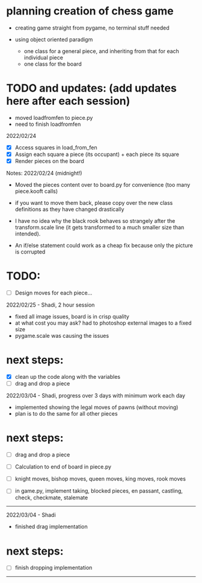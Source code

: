 # planning creation of chess game

- creating game straight from pygame, no terminal stuff needed

- using object oriented paradigm
    - one class for a general piece, and inheriting from that for each individual piece
    - one class for the board

# TODO and updates: (add updates here after each session)
- moved loadfromfen to piece.py
- need to finish loadfromfen

2022/02/24
- [X] Access squares in load_from_fen
- [X] Assign each square a piece (its occupant) + each piece its square
- [X] Render pieces on the board

Notes: 2022/02/24 (midnight!)
- Moved the pieces content over to board.py for convenience (too many piece.kooft calls)
 + if you want to move them back, please copy over the new class definitions as they have changed drastically
- I have no idea why the black rook behaves so strangely after the transform.scale line (it gets transformed to a much smaller size than intended). 
 + An if/else statement could work as a cheap fix because only the picture is corrupted

# TODO:
- [ ] Design moves for each piece...

2022/02/25 - Shadi, 2 hour session
- fixed all image issues, board is in crisp quality
- at what cost you may ask? had to photoshop external images to a fixed size
- pygame.scale was causing the issues

# next steps:
- [X] clean up the code along with the variables
- [ ] drag and drop a piece

2022/03/04 - Shadi, progress over 3 days with minimum work each day
- implemented showing the legal moves of pawns (without moving)
- plan is to do the same for all other pieces
# next steps:
- [ ] drag and drop a piece
- [ ] Calculation to end of board in piece.py
- [ ] knight moves, bishop moves, queen moves, king moves, rook moves

- [ ] in game.py, implement taking, blocked pieces, en passant, castling, check, checkmate, stalemate

--------------------------------------------------------------------------------------------
2022/03/04 - Shadi
- finished drag implementation
# next steps:
- [ ] finish dropping implementation
--------------------------------------------------------------------------------------------
